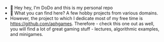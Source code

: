 - 🎉 Hey hey, I'm DoDo and this is my personal repo
- 👀 What you can find here? A few hobby projects from various domains. 
- However, the project to which I dedicate most of my free time is https://github.com/aphgames. Therefore - check this one out as well, you will find a lot of great gaming stuff - lectures, algorithmic examples, and minigames.
